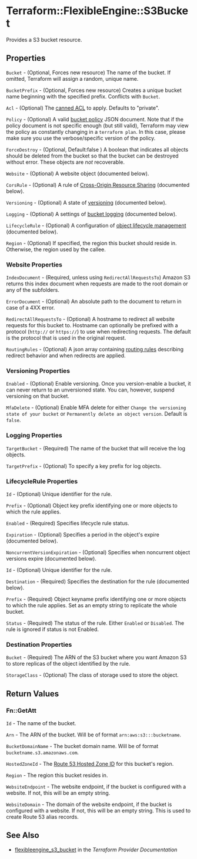 # Terraform::FlexibleEngine::S3Bucket

Provides a S3 bucket resource.

## Properties

`Bucket` - (Optional, Forces new resource) The name of the bucket. If omitted, Terraform will assign a random, unique name.

`BucketPrefix` - (Optional, Forces new resource) Creates a unique bucket name beginning with the specified prefix. Conflicts with `Bucket`.

`Acl` - (Optional) The [canned ACL](https://docs.aws.amazon.com/AmazonS3/latest/dev/acl-overview.html#canned-acl) to apply. Defaults to "private".

`Policy` - (Optional) A valid [bucket policy](https://docs.aws.amazon.com/AmazonS3/latest/dev/example-bucket-policies.html) JSON document. Note that if the policy document is not specific enough (but still valid), Terraform may view the policy as constantly changing in a `terraform plan`. In this case, please make sure you use the verbose/specific version of the policy.

`ForceDestroy` - (Optional, Default:false ) A boolean that indicates all objects should be deleted from the bucket so that the bucket can be destroyed without error. These objects are *not* recoverable.

`Website` - (Optional) A website object (documented below).

`CorsRule` - (Optional) A rule of [Cross-Origin Resource Sharing](https://docs.aws.amazon.com/AmazonS3/latest/dev/cors.html) (documented below).

`Versioning` - (Optional) A state of [versioning](https://docs.aws.amazon.com/AmazonS3/latest/dev/Versioning.html) (documented below).

`Logging` - (Optional) A settings of [bucket logging](https://docs.aws.amazon.com/AmazonS3/latest/UG/ManagingBucketLogging.html) (documented below).

`LifecycleRule` - (Optional) A configuration of [object lifecycle management](http://docs.aws.amazon.com/AmazonS3/latest/dev/object-lifecycle-mgmt.html) (documented below).

`Region` - (Optional) If specified, the region this bucket should reside in. Otherwise, the region used by the callee.

### Website Properties

`IndexDocument` - (Required, unless using `RedirectAllRequestsTo`) Amazon S3 returns this index document when requests are made to the root domain or any of the subfolders.

`ErrorDocument` - (Optional) An absolute path to the document to return in case of a 4XX error.

`RedirectAllRequestsTo` - (Optional) A hostname to redirect all website requests for this bucket to. Hostname can optionally be prefixed with a protocol (`http://` or `https://`) to use when redirecting requests. The default is the protocol that is used in the original request.

`RoutingRules` - (Optional) A json array containing [routing rules](https://docs.aws.amazon.com/AWSCloudFormation/latest/UserGuide/aws-properties-s3-websiteconfiguration-routingrules.html)
describing redirect behavior and when redirects are applied.

### Versioning Properties

`Enabled` - (Optional) Enable versioning. Once you version-enable a bucket, it can never return to an unversioned state. You can, however, suspend versioning on that bucket.

`MfaDelete` - (Optional) Enable MFA delete for either `Change the versioning state of your bucket` or `Permanently delete an object version`. Default is `false`.

### Logging Properties

`TargetBucket` - (Required) The name of the bucket that will receive the log objects.

`TargetPrefix` - (Optional) To specify a key prefix for log objects.

### LifecycleRule Properties

`Id` - (Optional) Unique identifier for the rule.

`Prefix` - (Optional) Object key prefix identifying one or more objects to which the rule applies.

`Enabled` - (Required) Specifies lifecycle rule status.

`Expiration` - (Optional) Specifies a period in the object's expire (documented below).

`NoncurrentVersionExpiration` - (Optional) Specifies when noncurrent object versions expire (documented below).

`Id` - (Optional) Unique identifier for the rule.

`Destination` - (Required) Specifies the destination for the rule (documented below).

`Prefix` - (Required) Object keyname prefix identifying one or more objects to which the rule applies. Set as an empty string to replicate the whole bucket.

`Status` - (Required) The status of the rule. Either `Enabled` or `Disabled`. The rule is ignored if status is not Enabled.

### Destination Properties

`Bucket` - (Required) The ARN of the S3 bucket where you want Amazon S3 to store replicas of the object identified by the rule.

`StorageClass` - (Optional) The class of storage used to store the object.


## Return Values

### Fn::GetAtt

`Id` - The name of the bucket.

`Arn` - The ARN of the bucket. Will be of format `arn:aws:s3:::bucketname`.

`BucketDomainName` - The bucket domain name. Will be of format `bucketname.s3.amazonaws.com`.

`HostedZoneId` - The [Route 53 Hosted Zone ID](https://docs.aws.amazon.com/general/latest/gr/rande.html#s3_website_region_endpoints) for this bucket's region.

`Region` - The region this bucket resides in.

`WebsiteEndpoint` - The website endpoint, if the bucket is configured with a website. If not, this will be an empty string.

`WebsiteDomain` - The domain of the website endpoint, if the bucket is configured with a website. If not, this will be an empty string. This is used to create Route 53 alias records.

## See Also

* [flexibleengine_s3_bucket](https://www.terraform.io/docs/providers/flexibleengine/r/s3_bucket.html) in the _Terraform Provider Documentation_